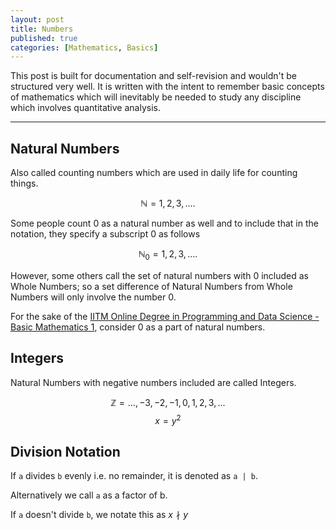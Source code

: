 ```yaml
---
layout: post
title: Numbers
published: true
categories: [Mathematics, Basics]
---
```


This post is built for documentation and self-revision and wouldn't be structured very well. It is written with the intent to remember basic concepts of mathematics which will inevitably be needed to study any discipline which involves quantitative analysis.

<hr>

## Natural Numbers

Also called counting numbers which are used in daily life for counting things. 

$$ \mathbb{N} = {1, 2, 3, ....} $$

Some people count 0 as a natural number as well and to include that in the notation, they specify a subscript 0 as follows
    
$$ \mathbb{N}_0 = {1, 2, 3, ....} $$

However, some others call the set of natural numbers with 0 included as Whole Numbers; so a set difference of Natural Numbers from Whole Numbers will only involve the number 0. 

For the sake of the [IITM Online Degree in Programming and Data Science - Basic Mathematics 1](https://youtu.be/WEC6jPWvoj8), consider 0 as a part of natural numbers.

## Integers

Natural Numbers with negative numbers included are called Integers.

$$ \mathbb{Z} = {..., -3, -2, -1, 0, 1, 2, 3, ...} $$
$$ x = y^2 $$

## Division Notation

If `a` divides `b` evenly i.e. no remainder, it is denoted as `a | b`.

Alternatively we call `a` as a factor of b.

If `a` doesn't divide `b`, we notate this as $x\nmid y$